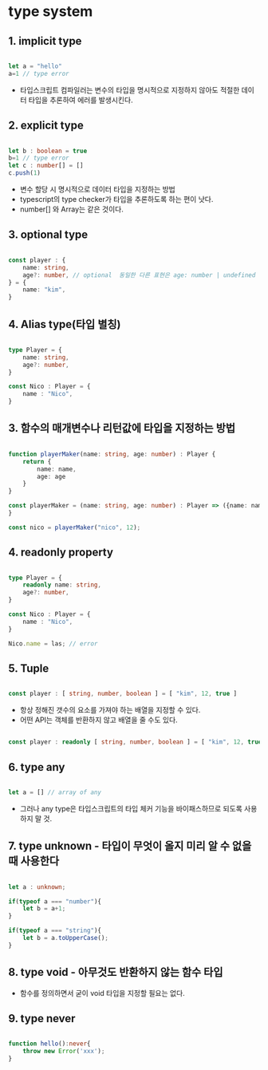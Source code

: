 # type system

## 1. implicit type

```typescript

let a = "hello"
a=1 // type error

```

- 타입스크립트 컴파일러는 변수의 타입을 명시적으로 지정하지 않아도 적절한 데이터 타입을 추론하여 에러를 발생시킨다.

## 2. explicit type

```typescript

let b : boolean = true
b=1 // type error
let c : number[] = []
c.push(1)

```

- 변수 할당 시 명시적으로 데이터 타입을 지정하는 방법
- typescript의 type checker가 타입을 추론하도록 하는 편이 낫다.
- number[] 와 Array<number>는 같은 것이다.

## 3. optional type

```typescript

const player : {
    name: string,
    age?: number, // optional  동일한 다른 표현은 age: number | undefined
} = {
    name: "kim",     
}

```

## 4. Alias type(타입 별칭)

```typescript

type Player = {
    name: string,
    age?: number,
}

const Nico : Player = {
    name : "Nico",   
}

```

## 3. 함수의 매개변수나 리턴값에 타입을 지정하는 방법

```typescript

function playerMaker(name: string, age: number) : Player {
    return {
        name: name,
        age: age
    }
}

const playerMaker = (name: string, age: number) : Player => ({name: name, age: age})
}

const nico = playerMaker("nico", 12);

```

## 4. readonly property

```typescript

type Player = {
    readonly name: string,
    age?: number,
}

const Nico : Player = {
    name : "Nico",   
}

Nico.name = las; // error

```

## 5. Tuple

```typescript

const player : [ string, number, boolean ] = [ "kim", 12, true ]

```

- 항상 정해진 갯수의 요소를 가져야 하는 배열을 지정할 수 있다.
- 어떤 API는 객체를 반환하지 않고 배열을 줄 수도 있다.

```typescript

const player : readonly [ string, number, boolean ] = [ "kim", 12, true ]

```

## 6. type any

```typescript

let a = [] // array of any

```

- 그러나 any type은 타입스크립트의 타입 체커 기능을 바이패스하므로 되도록 사용하지 말 것.

## 7. type unknown - 타입이 무엇이 올지 미리 알 수 없을 때 사용한다

```typescript

let a : unknown;

if(typeof a === "number"){
    let b = a+1;
}

if(typeof a === "string"){
    let b = a.toUpperCase();
}

```

## 8. type void - 아무것도 반환하지 않는 함수 타입

- 함수를 정의하면서 굳이 void 타입을 지정할 필요는 없다.

## 9. type never

```typescript

function hello():never{
    throw new Error('xxx');
}

```
